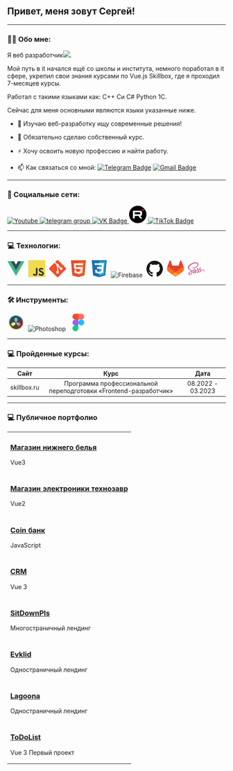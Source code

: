 ## Привет, меня зовут Сергей!

---

### :man_technologist: Обо мне:

Я веб разработчик<img src="https://media.giphy.com/media/WUlplcMpOCEmTGBtBW/giphy.gif" width="30px">.

Мой путь в it начался ещё со школы и института, немного поработал в it сфере, укрепил свои знания курсами по Vue.js Skillbox, где я проходил 7-месяцев курсы.

Работал с такими языками как: C++ Cи C# Python 1C.

Сейчас для меня основными являются языки указанные ниже.

- :telescope: Изучаю веб-разработку ищу современные решения!

- :seedling: Обязательно сделаю собственный курс.

- :zap: Хочу освоить новую профессию и найти работу.

- :mailbox: Как связаться со мной:
  [![Telegram Badge](https://img.shields.io/badge/-i5anin-blue?style=flat&logo=Telegram&logoColor=white)](https://t.me/i5anin)
  [![Gmail Badge](https://img.shields.io/badge/-Gmail-red?style=flat&logo=Gmail&logoColor=white)](mailto:isanin.pro@gmail.com)

---

### 🤝 Социальные сети:

  <div id="badges">
     <a href="https://www.youtube.com/channel/UCbmJEEZ-Q-dRVV7j8wOr5cw" target="_blank">
      <img src="https://cdn-icons-png.flaticon.com/512/3670/3670147.png" width="40" height="40" alt="Youtube"/>
    </a> 
    <a href="https://t.me/i5anin" target="_blank">
      <img src="https://cdn-icons-png.flaticon.com/512/2111/2111646.png" width="40" height="40" alt="telegram group" />
    </a>
    <a href="https://vk.com/i5anin" target="_blank">
      <img src="https://cdn-icons-png.flaticon.com/512/145/145813.png" width="40" height="40" alt="VK Badge"/>
    </a>
     <a href="https://rutube.ru/channel/25044728/" target="_blank">
      <img src="https://github.com/i5anin/i5anin/blob/main/ico/rutube.png" width="40" height="40" alt="RuTube Badge"/>
    </a> 
     <a href="https://www.tiktok.com/@sergey.isanin" target="_blank">
      <img src="https://cdn-icons-png.flaticon.com/512/3670/3670132.png" width="40" height="40" alt="TikTok Badge"/>
    </a>

  </div>

---

### 💻 Технологии:

<div>
  <img 
  src="https://github.com/devicons/devicon/blob/master/icons/vuejs/vuejs-original.svg" title="Vue.js" alt="Vue.js" width="40" height="40"/>&nbsp 
  <img 
  src="https://github.com/devicons/devicon/blob/master/icons/javascript/javascript-original.svg" title="JavaScript" alt="JavaScript" width="40" height="40"/>&nbsp
  <img src="https://github.com/devicons/devicon/blob/master/icons/git/git-original.svg" title="GitLab" alt="GitLab" width="40" height="40"/>&nbsp
  <img src="https://github.com/devicons/devicon/blob/master/icons/html5/html5-original.svg" title="HTML 5" alt="HTML 5" width="40" height="40"/>&nbsp
  <img src="https://github.com/devicons/devicon/blob/master/icons/css3/css3-original.svg" title="CSS" alt="CSS" width="40" height="40"/>&nbsp
  <img src="https://firebase.google.com/static/downloads/brand-guidelines/SVG/logo-logomark.svg" title="Firebase" alt="Firebase" width="40" height="40"/>&nbsp
  <img src="https://github.com/devicons/devicon/blob/master/icons/github/github-original.svg" title="github" alt="github" width="40" height="40"/>&nbsp
  <img src="https://github.com/devicons/devicon/blob/master/icons/gitlab/gitlab-original.svg" title="gitlab" alt="gitlab" width="40" height="40"/>&nbsp
  <img src="https://github.com/devicons/devicon/blob/master/icons/sass/sass-original.svg" title="sass" alt="sass" width="40" height="40"/>&nbsp

</div>

---

### 🛠 Инструменты:

<div>
  <img src="https://github.com/i5anin/i5anin/blob/main/ico/DaVinciResolve.svg" title="DaVinci Resolve" alt="DaVinci Resolve" width="40" height="40"/>&nbsp;
  <img src="https://cdn-icons-png.flaticon.com/512/5968/5968520.png" title="Photoshop" alt="Photoshop" width="40" height="40"/>&nbsp;
  <img src="https://github.com/devicons/devicon/blob/master/icons/figma/figma-original.svg" title="Figma" alt="Figma" width="40" height="40"/>&nbsp;
  
</div>

---

### 💻 Пройденные курсы:

| Сайт        |                               Курс                               |       Дата        |
| ----------- | :--------------------------------------------------------------: | :---------------: |
| skillbox.ru | Программа профессиональной переподготовки «Frontend-разработчик» | 08.2022 - 03.2023 |

---

### 💻 Публичное портфолио

<table>
    <tr>
        <!-- <td width='320px'>
                    <a href='https://gitlab.com/sergey.isanin/final_javascript_pro' title='Открыть репозиторий'>
                        <img src='#' width='300px'>
                    </a>
                </td> -->
        <td>
            <h3>
                <a href='https://gitlab.com/sergey.isanin/exam_vue' title='Открыть репозиторий'>
                    Магазин нижнего белья
                </a>
            </h3>
            <p>Vue3</p>
        </td>
    </tr>
    <!-- ----- -->
    <tr>
        <!-- <td width='320px'>
            <a href='https://gitlab.com/sergey.isanin/final_javascript_pro' title='Открыть репозиторий'>
              <img src='#' width='300px'>
            </a>
          </td> -->
        <td>
            <h3><a href='https://gitlab.com/sergey.isanin/vue/-/tree/main/08_api_2' title='Открыть репозиторий'>Магазин
                    электроники технозавр</a>
            </h3>
            <p>Vue2</p>
        </td>
    </tr>
    <!-- ----- -->
    <tr>
        <!-- <td width='320px'>
            <a href='https://gitlab.com/sergey.isanin/final_javascript_pro' title='Открыть репозиторий'>
              <img src='assets/coin.gif' width='300px'>
            </a>
          </td> -->
        <td>
            <h3><a href='https://gitlab.com/sergey.isanin/final_javascript_pro' title='Открыть репозиторий'>
                    Coin банк
                </a>
            </h3>
            <p>JavaScript</p>
        </td>
    </tr>
    <!-- ----- -->
    <tr>
        <!-- <td width='320px'>
            <a href='#' title='Открыть репозиторий'>
              <img src='assets/skb-crm.gif' width='300px'>
            </a>
          </td> -->
        <td>
            <h3><a href='https://gitlab.com/sergey.isanin/final_vue' title='Открыть репозиторий'>CRM</a></h3>
            <p>Vue 3</p>
        </td>
    </tr>
    <!-- ----- -->
    <tr>
        <!-- <td width='320px'>
            <a href='#' title='Просмотр демо-версии проекта'>
              <img src='assets/stdpls.gif' width='300px'>
            </a>
          </td> -->
        <td>
            <h3><a href='https://gitlab.com/sergey.isanin/final_weblayout_pro'
                    title='Открыть репозиторий'>SitDownPls</a></h3>
            <p>Многостраничный лендинг</p>
        </td>
    </tr>
    <!-- ----- -->
    <tr>
        <!-- <td width='320px'>
            <a href='#' title='Просмотр демо-версии проекта'>
              <img src='assets/evklid.gif' width='300px'>
            </a>
          </td> -->
        <td>
            <h3><a href='https://gitlab.com/sergey.isanin/weblayout_pro/-/tree/main/04_optimization'
                    title='Открыть репозиторий'>Evklid</a></h3>
            <p>Одностраничный лендинг</p>
        </td>
    </tr>
    <!-- ----- -->
    <tr>
        <!-- <td width='320px'>
            <a href='#' title='Просмотр демо-версии проекта'>
              <img src='assets/lagoona.gif' width='300px'>
            </a>
          </td> -->
        <td>
            <h3>
                <a href='https://gitlab.com/sergey.isanin/weblayout/-/tree/main/10_advanced-css'
                    title='Открыть репозиторий'>Lagoona</a>
            </h3>
            <p>Одностраничный лендинг</p>
        </td>
    </tr>
    <!-- ----- -->
    <tr>
        <!-- <td width='320px'>
            <a href='https://todolist-betaio-quantum-x.vercel.app/' title='Просмотр демо-версии проекта'>
              <img src='#' width='300px'>
            </a>
          </td> -->
        <td>
            <h3><a href='#' title='Открыть репозиторий'>ToDoList</a></h3>
            <p>Vue 3 Первый проект</p>
        </td>
    </tr>
</table>
